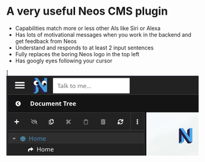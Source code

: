 # A very useful Neos CMS plugin

* Capabilities match more or less other AIs like Siri or Alexa
* Has lots of motivational messages when you work in the backend and get feedback from Neos
* Understand and responds to at least 2 input sentences
* Fully replaces the boring Neos logo in the top left
* Has googly eyes following your cursor

[![Screenshot](Norman.png)

